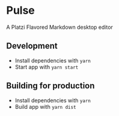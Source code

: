 # Pulse
A Platzi Flavored Markdown desktop editor

## Development
- Install dependencies with `yarn`
- Start app with `yarn start`

## Building for production
- Install dependencies with `yarn`
- Build app with `yarn dist`
